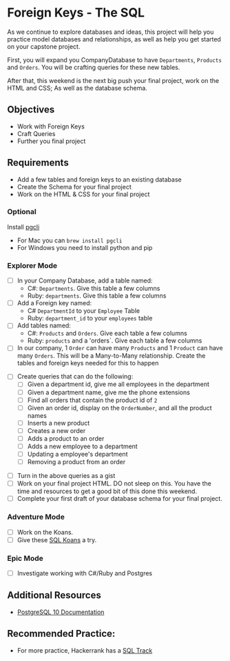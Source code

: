 # Foreign Keys - The SQL

As we continue to explore databases and ideas, this project will help you practice model databases and relationships, as well as help you get started on your capstone project.

First, you will expand you CompanyDatabase to have `Departments`, `Products` and `Orders`. You will be crafting queries for these new tables.

After that, this weekend is the next big push your final project, work on the HTML and CSS; As well as the database schema.

## Objectives

- Work with Foreign Keys
- Craft Queries
- Further you final project

## Requirements

- Add a few tables and foreign keys to an existing database
- Create the Schema for your final project
- Work on the HTML & CSS for your final project

### Optional

Install [pgcli](https://www.pgcli.com/install)

- For Mac you can `brew install pgcli`
- For Windows you need to install python and pip

### Explorer Mode

- [ ] In your Company Database, add a table named:
  - C#: `Departments`. Give this table a few columns
  - Ruby: `departments`. Give this table a few columns
- [ ] Add a Foreign key named:
  - C# `DepartmentId` to your `Employee` Table
  - Ruby: `department_id` to your `employees` table
- [ ] Add tables named:
  - C#: `Products` and `Orders`. Give each table a few columns
  - Ruby: `products` and a 'orders`. Give each table a few columns
- [ ] In our company, 1 `Order` can have many `Products` and 1 `Product` can have many `Orders`. This will be a Many-to-Many relationship. Create the tables and foreign keys needed for this to happen

* [ ] Create queries that can do the following:
  - [ ] Given a department id, give me all employees in the department
  - [ ] Given a department name, give me the phone extensions
  - [ ] Find all orders that contain the product id of `2`
  - [ ] Given an order id, display on the `OrderNumber`, and all the product names
  - [ ] Inserts a new product
  - [ ] Creates a new order
  - [ ] Adds a product to an order
  - [ ] Adds a new employee to a department
  - [ ] Updating a employee's department
  - [ ] Removing a product from an order

- [ ] Turn in the above queries as a gist
- [ ] Work on your final project HTML. DO not sleep on this. You have the time and resources to get a good bit of this done this weekend.
- [ ] Complete your first draft of your database schema for your final project.

### Adventure Mode

- [ ] Work on the Koans.
- [ ] Give these [SQL Koans](https://sqlkoans.com/) a try.

### Epic Mode

- [ ] Investigate working with C#/Ruby and Postgres

## Additional Resources

- [PostgreSQL 10 Documentation](https://www.postgresql.org/docs/10/static/index.html)

## Recommended Practice:

- For more practice, Hackerrank has a [SQL Track](https://www.hackerrank.com/domains/sql)
